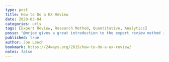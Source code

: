 ```yaml
---
type: post
title: How to Do a UX Review
date: 2020-03-04
categories: urls
tags: [Expert Review, Research Method, Quantitative, Analytics]
posse: "@mrjoe gives a great introduction to the expert review method in this 24 Ways article."
published: true
author: Joe Leech
bookmark: https://24ways.org/2015/how-to-do-a-ux-review/
notes: false
---
```


